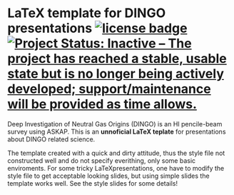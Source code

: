 # LaTeX template for DINGO presentations  [![license badge][license-badge]][license-link] [![Project Status: Inactive – The project has reached a stable, usable state but is no longer being actively developed; support/maintenance will be provided as time allows.](https://www.repostatus.org/badges/latest/inactive.svg)](https://www.repostatus.org/#inactive)

[license-badge]: https://img.shields.io/packagist/l/doctrine/orm.svg
[license-link]:  https://github.com/rstofi/VLBI_Imaging_Script/blob/master/LICENSE

Deep Investigation of Neutral Gas Origins (DINGO) is an HI pencile-beam survey using ASKAP. This is an __unnoficial LaTeX teplate__ for presentations about DINGO related science.

The template created with a quick and dirty attitude, thus the style file not constructed well and do not specify everithing, only some basic enviroments. For some tricky LaTeXpresentations, one have to modify the style file to get acceptable looking slides, but using simple slides the template works well. See the style slides for some details!
